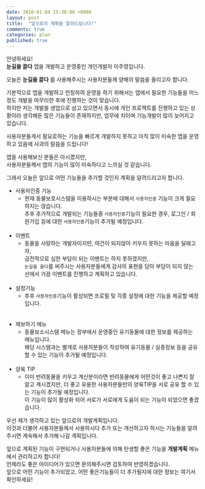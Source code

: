 ```yaml
---
date: 2016-01-04 15:36:00 +0900
layout: post
title:  "앞으로의 계획을 알려드립니다!"
comments: true
categories: plan
published: true
---
```


안녕하세요!  
**눈길을 끌다** 앱을 개발하고 운영중인 개인개발자 이주영입니다.  

오늘은 **눈길을 끌다** 를 사용해주시는 사용자분들께 양해의 말씀을 올리고자 합니다.  

기본적으로 앱을 개발하고 런칭하여 운영을 하기 위해서는 앱에서 필요한 기능들을 어느정도 개발을 마무리한 후에 진행하는 것이 맞습니다.  
하지만 저는 개발을 생업으로 삼고 있으면서 동시에 개인 프로젝트를 진행하고 있는 상황이라 생각해둔 많은 기능들이 존재하지만, 업무에 치이며 기능개발이 많이 늦어지고 있습니다.  

사용자분들게서 필요로하는 기능을 빠르게 개발하지 못하고 아직 많이 미숙한 앱을 운영하고 있음에 사과의 말씀을 드립니다!  

앱을 사용해보신 분들은 아시곘지만,  
사용자분들께서 앱의 기능이 많이 미숙하다고 느끼실 것 같습니다.  

그래서 오늘은 앞으로 어떤 기능들을 추가할 것인지 계획을 알려드리고자 합니다.  

* 사용자인증 기능
  - 현재 동물보호시스템을 이용하시는 부분에 대해서 `사용자인증` 기능이 크게 필요하지는 않습니다.  
    추후 추가적으로 개발되는 기능들중 `사용자인증`기능이 필요한 경우, 로그인 / 회원가입 등에 대한 `사용자인증`기능이 추가될 예정입니다.
<br/><br/>
* 이벤트
  - 동물을 사랑하는 개발자이지만, 여건이 되지않아 키우지 못하는 마음을 달래고자,  
  금전적으로 심한 부담이 되는 이벤트는 하지 못하겠지만,  
  `눈길을 끌다`를 써주시는 사용자분들에게 감사의 표현을 담아 부담이 되지 않는 선에서 가끔 이벤트를 진행하고 계획하고 있습니다.
<br/><br/>
* 설정기능
  - 추후 `사용자인증`기능이 활성되면 프로필 및 각종 설정에 대한 기능을 제공할 예정입니다.  
<br/><br/>
* 제보하기 메뉴  
  - 동물보소시스템 메뉴는 정부에서 운영중인 유기동물에 대한 정보를 제공하는 메뉴입니다.  
  해당 시스템과는 별개로 사용자분들이 작성하여 유기동물 / 실종정보 등을 공유할 수 있는 기능이 추가될 예정입니다.
<br/><br/>
* 양육 TIP
  - 이미 반려동물을 키우고 계신분이라면 반려동물에게 어떤것이 좋고 나쁜지 잘 알고 계시겠지만, 더 좋고 유용한 사용자분들만의 양육TIP을 서로 공유 할 수 있는 기능이 추가될 예정입니다.  
  이 기능이 많이 활성화 되어 서로가 서로에게 도움이 되는 기능이 되었으면 좋겠습니다.  

우선 제가 생각하고 있는 앞으로의 개발계획입니다.  
이것과 더불어 사용자분들께서 사용하시다 추가 또는 개선하고자 하시는 기능들을 알려주시면 계속해서 추가해 나갈 계획입니다.  

앞으로 계획된 기능이 구현되거나 사용자분들에 의해 탄생할 좋은 기능을 **개발계획** 메뉴에서 관리하고자 합니다!  
언제라도 좋은 아이디어가 있으면 문의해주시면 검토하여 반영하겠습니다.  
앞으로 어떤 기능이 추가되었고, 어떤 좋은기능들이 더 추가될지에 대한 정보는 여기서 확인하세요!

